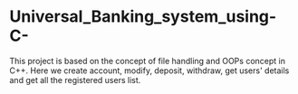 # Universal_Banking_system_using-C-
This project is based on the concept of file handling and OOPs concept in C++. Here we create account, modify, deposit, withdraw, get users' details and get all the registered users list.
